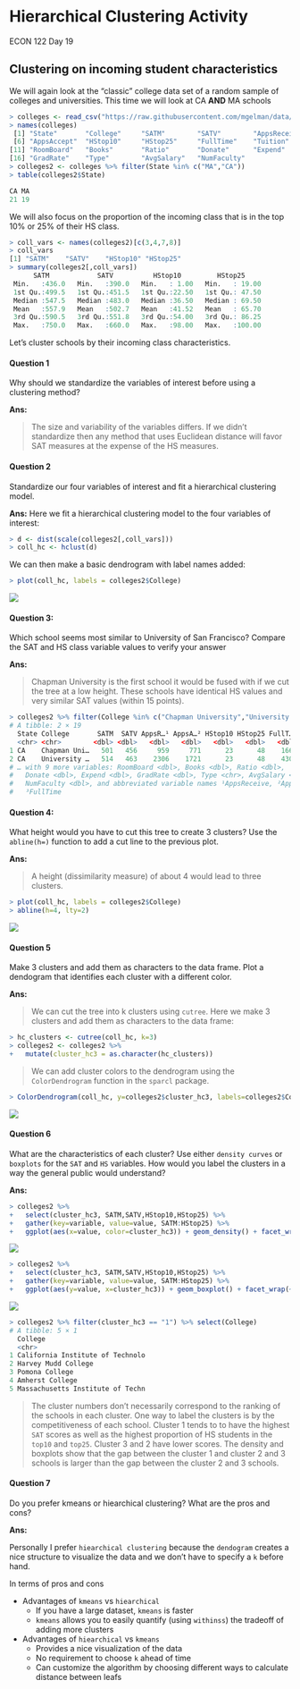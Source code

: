 Hierarchical Clustering Activity
================
ECON 122
Day 19

## Clustering on incoming student characteristics

We will again look at the “classic” college data set of a random sample
of colleges and universities. This time we will look at CA **AND** MA
schools

``` r
> colleges <- read_csv("https://raw.githubusercontent.com/mgelman/data/master/Colleges.csv")
> names(colleges)
 [1] "State"       "College"     "SATM"        "SATV"        "AppsReceive"
 [6] "AppsAccept"  "HStop10"     "HStop25"     "FullTime"    "Tuition"    
[11] "RoomBoard"   "Books"       "Ratio"       "Donate"      "Expend"     
[16] "GradRate"    "Type"        "AvgSalary"   "NumFaculty" 
> colleges2 <- colleges %>% filter(State %in% c("MA","CA"))
> table(colleges2$State)

CA MA 
21 19 
```

We will also focus on the proportion of the incoming class that is in
the top 10% or 25% of their HS class.

``` r
> coll_vars <- names(colleges2)[c(3,4,7,8)]
> coll_vars
[1] "SATM"    "SATV"    "HStop10" "HStop25"
> summary(colleges2[,coll_vars])
      SATM            SATV          HStop10         HStop25      
 Min.   :436.0   Min.   :390.0   Min.   : 1.00   Min.   : 19.00  
 1st Qu.:499.5   1st Qu.:451.5   1st Qu.:22.50   1st Qu.: 47.50  
 Median :547.5   Median :483.0   Median :36.50   Median : 69.50  
 Mean   :557.9   Mean   :502.7   Mean   :41.52   Mean   : 65.70  
 3rd Qu.:590.5   3rd Qu.:551.8   3rd Qu.:54.00   3rd Qu.: 86.25  
 Max.   :750.0   Max.   :660.0   Max.   :98.00   Max.   :100.00  
```

Let’s cluster schools by their incoming class characteristics.

#### Question 1

Why should we standardize the variables of interest before using a
clustering method?

**Ans:**

> The size and variability of the variables differs. If we didn’t
> standardize then any method that uses Euclidean distance will favor
> SAT measures at the expense of the HS measures.

#### Question 2

Standardize our four variables of interest and fit a hierarchical
clustering model.

**Ans:** Here we fit a hierarchical clustering model to the four
variables of interest:

``` r
> d <- dist(scale(colleges2[,coll_vars]))
> coll_hc <- hclust(d)
```

We can then make a basic dendrogram with label names added:

``` r
> plot(coll_hc, labels = colleges2$College)
```

![](day19_HierarchicalClusteringActivity_Solution_files/figure-gfm/unnamed-chunk-4-1.png)<!-- -->

#### Question 3:

Which school seems most similar to University of San Francisco? Compare
the SAT and HS class variable values to verify your answer

**Ans:**

> Chapman University is the first school it would be fused with if we
> cut the tree at a low height. These schools have identical HS values
> and very similar SAT values (within 15 points).

``` r
> colleges2 %>% filter(College %in% c("Chapman University","University of San Francisco"))
# A tibble: 2 × 19
  State College       SATM  SATV AppsR…¹ AppsA…² HStop10 HStop25 FullT…³ Tuition
  <chr> <chr>        <dbl> <dbl>   <dbl>   <dbl>   <dbl>   <dbl>   <dbl>   <dbl>
1 CA    Chapman Uni…   501   456     959     771      23      48    1662   16624
2 CA    University …   514   463    2306    1721      23      48    4309   13226
# … with 9 more variables: RoomBoard <dbl>, Books <dbl>, Ratio <dbl>,
#   Donate <dbl>, Expend <dbl>, GradRate <dbl>, Type <chr>, AvgSalary <dbl>,
#   NumFaculty <dbl>, and abbreviated variable names ¹​AppsReceive, ²​AppsAccept,
#   ³​FullTime
```

#### Question 4:

What height would you have to cut this tree to create 3 clusters? Use
the `abline(h=)` function to add a cut line to the previous plot.

**Ans:**

> A height (dissimilarity measure) of about 4 would lead to three
> clusters.

``` r
> plot(coll_hc, labels = colleges2$College)
> abline(h=4, lty=2)
```

![](day19_HierarchicalClusteringActivity_Solution_files/figure-gfm/answerQ3-1.png)<!-- -->

#### Question 5

Make 3 clusters and add them as characters to the data frame. Plot a
dendogram that identifies each cluster with a different color.

**Ans:**

> We can cut the tree into k clusters using `cutree`. Here we make 3
> clusters and add them as characters to the data frame:

``` r
> hc_clusters <- cutree(coll_hc, k=3)
> colleges2 <- colleges2 %>%
+   mutate(cluster_hc3 = as.character(hc_clusters))
```

> We can add cluster colors to the dendrogram using the
> `ColorDendrogram` function in the `sparcl` package.

``` r
> ColorDendrogram(coll_hc, y=colleges2$cluster_hc3, labels=colleges2$College, branchlength = 1.6)
```

![](day19_HierarchicalClusteringActivity_Solution_files/figure-gfm/unnamed-chunk-6-1.png)<!-- -->

#### Question 6

What are the characteristics of each cluster? Use either
`density curves` or `boxplots` for the `SAT` and `HS` variables. How
would you label the clusters in a way the general public would
understand?

**Ans:**

``` r
> colleges2 %>% 
+   select(cluster_hc3, SATM,SATV,HStop10,HStop25) %>%
+   gather(key=variable, value=value, SATM:HStop25) %>%
+   ggplot(aes(x=value, color=cluster_hc3)) + geom_density() + facet_wrap(~variable, scales="free") 
```

![](day19_HierarchicalClusteringActivity_Solution_files/figure-gfm/unnamed-chunk-7-1.png)<!-- -->

``` r
> colleges2 %>% 
+   select(cluster_hc3, SATM,SATV,HStop10,HStop25) %>%
+   gather(key=variable, value=value, SATM:HStop25) %>%
+   ggplot(aes(y=value, x=cluster_hc3)) + geom_boxplot() + facet_wrap(~variable, scales="free") 
```

![](day19_HierarchicalClusteringActivity_Solution_files/figure-gfm/answerQ5-1.png)<!-- -->

``` r
> colleges2 %>% filter(cluster_hc3 == "1") %>% select(College)
# A tibble: 5 × 1
  College                         
  <chr>                           
1 California Institute of Technolo
2 Harvey Mudd College             
3 Pomona College                  
4 Amherst College                 
5 Massachusetts Institute of Techn
```

> The cluster numbers don’t necessarily correspond to the ranking of the
> schools in each cluster. One way to label the clusters is by the
> competitiveness of each school. Cluster 1 tends to to have the highest
> `SAT` scores as well as the highest proportion of HS students in the
> `top10` and `top25`. Cluster 3 and 2 have lower scores. The density
> and boxplots show that the gap between the cluster 1 and cluster 2 and
> 3 schools is larger than the gap between the cluster 2 and 3 schools.

#### Question 7

Do you prefer kmeans or hiearchical clustering? What are the pros and
cons?

**Ans:**

Personally I prefer `hiearchical clustering` because the `dendogram`
creates a nice structure to visualize the data and we don’t have to
specify a `k` before hand.

In terms of pros and cons

- Advantages of `kmeans` vs `hiearchical`
  - If you have a large dataset, `kmeans` is faster
  - `kmeans` allows you to easily quantify (using `withinss`) the
    tradeoff of adding more clusters
- Advantages of `hiearchical` vs `kmeans`
  - Provides a nice visualization of the data
  - No requirement to choose `k` ahead of time
  - Can customize the algorithm by choosing different ways to calculate
    distance between leafs

